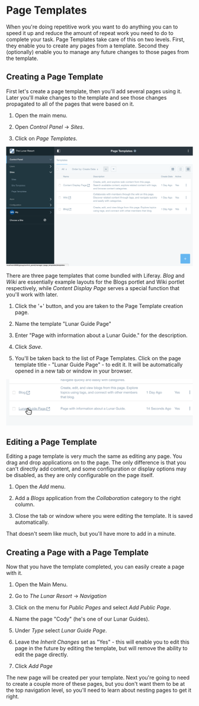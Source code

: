 # Page Templates 

When you're doing repetitive work you want to do anything you can to speed it 
up and reduce the amount of repeat work you need to do to complete your task. 
Page Templates take care of this on two levels. First, they enable you to 
create any pages from a template. Second they (optionally) enable you to manage any future changes to those pages from the template.

## Creating a Page Template

First let's create a page template, then you'll add several pages using it. 
Later you'll make changes to the template and see those changes propagated to
all of the pages that were based on it.

1. Open the main menu.

2. Open *Control Panel* &rarr; *Sites*.

3. Click on *Page Templates*.

![Figure x: Page Templates page.](../../../images/001-page-templates-screen.png)

There are three page templates that come bundled with Liferay. *Blog* and 
*Wiki* are essentially example layouts for the Blogs portlet and Wiki portlet 
respectively, while *Content Display Page* serves a special function that 
you'll work with later.

1. Click the '+' button, and you are taken to the Page Template creation page.

2. Name the template "Lunar Guide Page"

3. Enter "Page with information about a Lunar Guide." for the description.

4. Click *Save*.

5. You'll be taken back to the list of Page Templates. Click on the page 
    template title - "Lunar Guide Page" - to edit it. It will be automatically
    opened in a new tab or window in your browser.

![Figure x: Editing page template.](../../../images/001-lunar-resort-template-edit.png)

## Editing a Page Template

Editing a page template is very much the same as editing any page. You drag and 
drop applications on to the page. The only difference is that you can't 
directly add content, and some configuration or display options may be 
disabled, as they are only configurable on the page itself.

1. Open the *Add* menu.
    
2. Add a *Blogs* application from the *Collaboration* category to the right 
    column.
    
3. Close the tab or window where you were editing the template. It is saved
    automatically.

That doesn't seem like much, but you'll have more to add in a minute.

## Creating a Page with a Page Template

Now that you have the template completed, you can easily create a page with it.

1. Open the Main Menu.

2. Go to *The Lunar Resort* &rarr; *Navigation*

3. Click on the menu for *Public Pages* and select *Add Public Page*.

4. Name the page "Cody" (he's one of our Lunar Guides).

5. Under *Type* select *Lunar Guide Page*.

6. Leave the *Inherit Changes* set as "Yes" - this will enable you to edit this
    page in the future by editing the template, but will remove the ability to 
    edit the page directly.
    
7. Click *Add Page*

The new page will be created per your template. Next you're going to need to 
create a couple more of these pages, but you don't want them to be at the top 
navigation level, so you'll need to learn about nesting pages to get it right.
